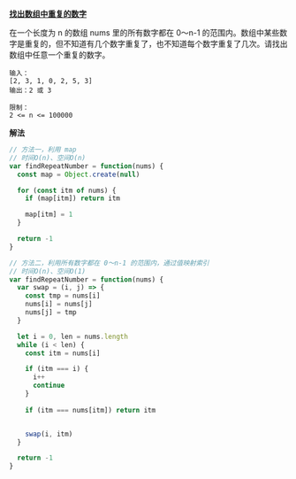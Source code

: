**[找出数组中重复的数字](https://leetcode-cn.com/problems/shu-zu-zhong-zhong-fu-de-shu-zi-lcof/)**

在一个长度为 n 的数组 nums 里的所有数字都在 0～n-1 的范围内。数组中某些数字是重复的，但不知道有几个数字重复了，也不知道每个数字重复了几次。请找出数组中任意一个重复的数字。

```
输入：
[2, 3, 1, 0, 2, 5, 3]
输出：2 或 3 

限制：
2 <= n <= 100000
```

**解法**
``` js
// 方法一，利用 map
// 时间O(n)、空间O(n)
var findRepeatNumber = function(nums) {
  const map = Object.create(null)

  for (const itm of nums) {
    if (map[itm]) return itm

    map[itm] = 1
  }

  return -1
}

// 方法二，利用所有数字都在 0～n-1 的范围内，通过值映射索引
// 时间O(n)、空间O(1)
var findRepeatNumber = function(nums) {
  var swap = (i, j) => {
    const tmp = nums[i]
    nums[i] = nums[j]
    nums[j] = tmp
  }

  let i = 0, len = nums.length
  while (i < len) {
    const itm = nums[i]

    if (itm === i) {
      i++
      continue
    }
    
    if (itm === nums[itm]) return itm


    swap(i, itm)
  }

  return -1
}
```
